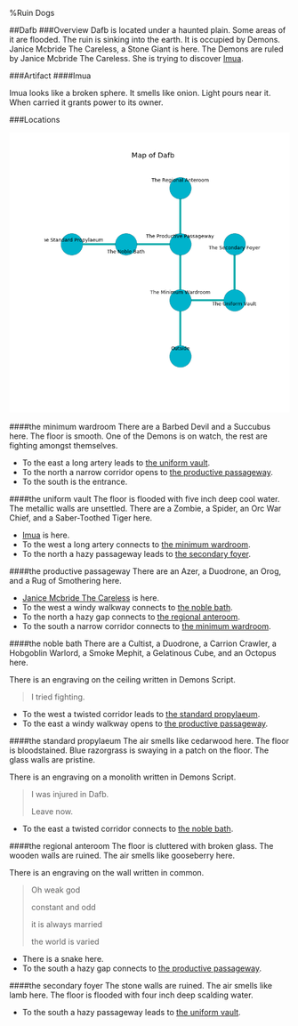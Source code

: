 %Ruin Dogs

##Dafb
###Overview
Dafb is located under a haunted plain. Some areas of it are flooded. The ruin is sinking into the earth. It is occupied by Demons. <a name="Janice-Mcbride-The-Careless"></a>Janice Mcbride The Careless, a Stone Giant is here. The Demons are ruled by Janice Mcbride The Careless. She  is trying to discover [Imua](#Imua). 



###Artifact
####<a name="Imua"></a>Imua


Imua looks like a broken sphere. It smells like onion. Light pours near it. When carried it grants power to its owner. 





###Locations


![](../v2/images/Dafb.png)

####<a name="the-minimum-wardroom"></a>the minimum wardroom
There are a Barbed Devil and a Succubus here. The floor is smooth. One of the Demons is on watch, the rest are fighting amongst themselves. 



* To the east a long artery leads to [the uniform vault](#the-uniform-vault).
* To the north a narrow corridor opens to [the productive passageway](#the-productive-passageway).
* To the south is the entrance.


####<a name="the-uniform-vault"></a>the uniform vault
The floor is flooded with five inch deep cool water. The metallic walls are unsettled. There are a Zombie, a Spider, an Orc War Chief, and a Saber-Toothed Tiger here. 



* [Imua](#Imua) is here.
* To the west a long artery connects to [the minimum wardroom](#the-minimum-wardroom).
* To the north a hazy passageway leads to [the secondary foyer](#the-secondary-foyer).


####<a name="the-productive-passageway"></a>the productive passageway
There are an Azer, a Duodrone, an Orog, and a Rug of Smothering here. 



* [Janice Mcbride The Careless](#Janice-Mcbride-The-Careless) is here.
* To the west a windy walkway connects to [the noble bath](#the-noble-bath).
* To the north a hazy gap connects to [the regional anteroom](#the-regional-anteroom).
* To the south a narrow corridor connects to [the minimum wardroom](#the-minimum-wardroom).


####<a name="the-noble-bath"></a>the noble bath
There are a Cultist, a Duodrone, a Carrion Crawler, a Hobgoblin Warlord, a Smoke Mephit, a Gelatinous Cube, and an Octopus here. 

There is an engraving on the ceiling written in Demons Script. 

> I tried fighting.
>


* To the west a twisted corridor leads to [the standard propylaeum](#the-standard-propylaeum).
* To the east a windy walkway opens to [the productive passageway](#the-productive-passageway).


####<a name="the-standard-propylaeum"></a>the standard propylaeum
The air smells like cedarwood here. The floor is bloodstained. Blue razorgrass is swaying in a patch on the floor. The glass walls are pristine. 

There is an engraving on a monolith written in Demons Script. 

> I was injured in Dafb.
>
> Leave now.
>


* To the east a twisted corridor connects to [the noble bath](#the-noble-bath).


####<a name="the-regional-anteroom"></a>the regional anteroom
The floor is cluttered with broken glass. The wooden walls are ruined. The air smells like gooseberry here. 

There is an engraving on the wall written in common. 

> Oh weak god
>
> constant and odd
>
> it is always married
>
> the world is varied
>


* There is a snake here.
* To the south a hazy gap connects to [the productive passageway](#the-productive-passageway).


####<a name="the-secondary-foyer"></a>the secondary foyer
The stone walls are ruined. The air smells like lamb here. The floor is flooded with four inch deep scalding water. 



* To the south a hazy passageway leads to [the uniform vault](#the-uniform-vault).


